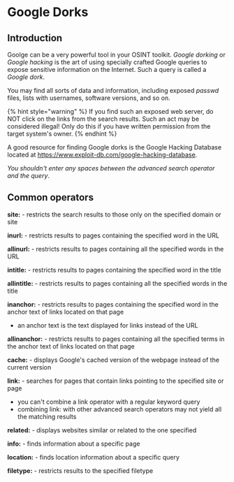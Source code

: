 # Google Dorks

## Introduction

Goolge can be a very powerful tool in your OSINT toolkit. _Google dorking_ or _Google hacking_ is the art of using specially crafted Google queries to expose sensitive information on the Internet. Such a query is called a _Google dork_.

You may find all sorts of data and information, including exposed _passwd_ files, lists with usernames, software versions, and so on.

{% hint style="warning" %}
If you find such an exposed web server, do NOT click on the links from the search results. Such an act may be considered illegal! Only do this if you have written permission from the target system's owner.
{% endhint %}

A good resource for finding Google dorks is the Google Hacking Database located at https://www.exploit-db.com/google-hacking-database.

_You shouldn't enter any spaces between the advanced search operator and the query_.

## Common operators

**site:** - restricts the search results to those only on the specified domain or site

**inurl:** - restricts results to pages containing the specified word in the URL

**allinurl:** - restricts results to pages containing all the specified words in the URL

**intitle:** - restricts results to pages containing the specified word in the title

**allintitle:** - restricts results to pages containing all the specified words in the title

**inanchor:** - restricts results to pages containing the specified word in the anchor text of links located on that page

* an anchor text is the text displayed for links instead of the URL

**allinanchor:** - restricts results to pages containing all the specified terms in the anchor text of links located on that page

**cache:** - displays Google's cached version of the webpage instead of the current version

**link:** - searches for pages that contain links pointing to the specified site or page

* you can't combine a link operator with a regular keyword query
* combining link: with other advanced search operators may not yield all the matching results

**related:** - displays websites similar or related to the one specified

**info:** - finds information about a specific page

**location:** - finds location information about a specific query

**filetype:** - restricts results to the specified filetype
